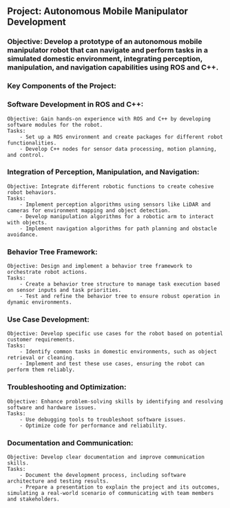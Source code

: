 ## Project: Autonomous Mobile Manipulator Development
### Objective: Develop a prototype of an autonomous mobile manipulator robot that can navigate and perform tasks in a simulated domestic environment, integrating perception, manipulation, and navigation capabilities using ROS and C++.

### Key Components of the Project:

### Software Development in ROS and C++:
    Objective: Gain hands-on experience with ROS and C++ by developing software modules for the robot.
    Tasks:
        - Set up a ROS environment and create packages for different robot functionalities.
        - Develop C++ nodes for sensor data processing, motion planning, and control.
   
### Integration of Perception, Manipulation, and Navigation:
    Objective: Integrate different robotic functions to create cohesive robot behaviors.
    Tasks:
        - Implement perception algorithms using sensors like LiDAR and cameras for environment mapping and object detection.
        - Develop manipulation algorithms for a robotic arm to interact with objects.
        - Implement navigation algorithms for path planning and obstacle avoidance.
   
### Behavior Tree Framework:
    Objective: Design and implement a behavior tree framework to orchestrate robot actions.
    Tasks:
        - Create a behavior tree structure to manage task execution based on sensor inputs and task priorities.
        - Test and refine the behavior tree to ensure robust operation in dynamic environments.
    
### Use Case Development:
    Objective: Develop specific use cases for the robot based on potential customer requirements.
    Tasks:
        - Identify common tasks in domestic environments, such as object retrieval or cleaning.
        - Implement and test these use cases, ensuring the robot can perform them reliably.
    
### Troubleshooting and Optimization:
    Objective: Enhance problem-solving skills by identifying and resolving software and hardware issues.
    Tasks:
        - Use debugging tools to troubleshoot software issues.
        - Optimize code for performance and reliability.
    
### Documentation and Communication:
    Objective: Develop clear documentation and improve communication skills.
    Tasks:
        - Document the development process, including software architecture and testing results.
        - Prepare a presentation to explain the project and its outcomes, simulating a real-world scenario of communicating with team members and stakeholders.
